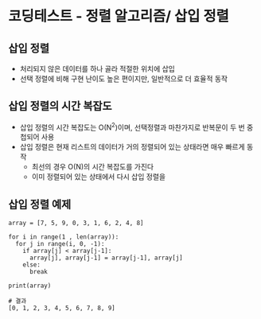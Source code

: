 # 코딩테스트 - 정렬 알고리즘/ 삽입 정렬

## 삽입 정렬
- 처리되지 않은 데이터를 하나 골라 적절한 위치에 삽입
- 선택 정렬에 비해 구현 난이도 높은 편이지만, 일반적으로 더 효율적 동작

## 삽입 정렬의 시간 복잡도
- 삽입 정렬의 시간 복잡도는 O(N<sup>2</sup>)이며, 선택정렬과 마찬가지로 반복문이 두 번 중첩되어 사용
- 삽입 정렬은 현재 리스트의 데이터가 거의 정렬되어 있는 상태라면 매우 빠르게 동작
    - 최선의 경우 O(N)의 시간 복잡도를 가진다
    - 이미 정렬되어 있는 상태에서 다시 삽입 정렬을 

## 삽입 정렬 예제
```
array = [7, 5, 9, 0, 3, 1, 6, 2, 4, 8]

for i in range(1 , len(array)):
  for j in range(i, 0, -1):
    if array[j] < array[j-1]:
      array[j], array[j-1] = array[j-1], array[j]
    else:
      break

print(array)

# 결과
[0, 1, 2, 3, 4, 5, 6, 7, 8, 9]

```

